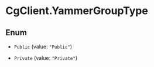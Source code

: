 # CgClient.YammerGroupType

## Enum


* `Public` (value: `"Public"`)

* `Private` (value: `"Private"`)


